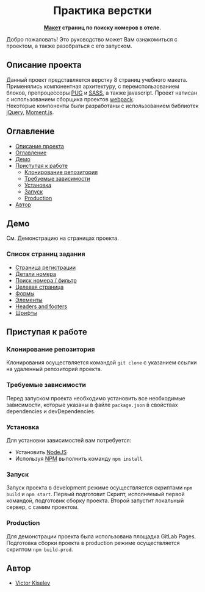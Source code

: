 <div align="center"> 
  
  <h1>Практика верстки</h1>
   
  <strong>[Макет](https://www.figma.com/file/MumYcKVk9RkKZEG6dR5E3A/) страниц по поиску номеров в отеле.</strong>
</div>

Добро пожаловать! Это руководство может Вам ознакомиться с проектом, а также разобраться с его запуском.

## Описание проекта

Данный проект представляется верстку 8 страниц учебного макета. Применялись компонентная архитектуру, с переиспользованием блоков, препроцессоры [PUG](https://pugjs.org) и [SASS](https://sass-lang.com), а также javascript. Проект написан с использованием сборщика проектов [webpack](https://webpack.js.org). <br/>
Некоторые компоненты были разработаны с использованием библиотек [jQuery](https://jquery.com), [Moment.js](https://momentjs.com).

## Оглавление

- [Описание проекта](#описание-проекта)
- [Оглавление](#оглавление)
- [Демо](#демо)
- [Приступая к работе](#приступая-к-работе)
  - [Клонирование репозитория](#клонирование-репозитория)
  - [Требуемые зависимости](#требуемые-зависимости)
  - [Установка](#установка)
  - [Запуск](#запуск)
  - [Production](#production)
- [Автор](#автор)

## Демо
См. Демонстрацию на страницах проекта.
### Список страниц задания
- [Страница регистрации](https://redkotik.gitlab.io/fsd-static-pages/#register)
- [Детали номера](https://redkotik.gitlab.io/fsd-static-pages/#details)
- [Поиск номера / фильтр](https://redkotik.gitlab.io/fsd-static-pages/#filter)
- [Целевая страница](https://redkotik.gitlab.io/fsd-static-pages/#findroom)
- [Формы](https://redkotik.gitlab.io/fsd-static-pages/#cards)
- [Элементы](https://redkotik.gitlab.io/fsd-static-pages/#elements)
- [Headers and footers](https://redkotik.gitlab.io/fsd-static-pages/#haf)
- [Шрифты](https://redkotik.gitlab.io/fsd-static-pages/#cat)

## Приступая к работе
  
  ### Клонирование репозитория
  Клонирования осуществляется командой `git clone` c указанием ссылки на удаленный репозиторий проекта.  
  ### Требуемые зависимости
  Перед запуском проекта необходимо установить все необходимые зависимости, которые указаны в файле `package.json`
  в свойствах dependencies и devDependencies.  
  ### Установка
  Для установки зависимостей вам потребуется: <br/>
  - Установить [NodeJS](https://nodejs.org/en/)
  - Используя [NPM](https://www.npmjs.com/) выполнить команду `npm install`
  ### Запуск
  Запуск проекта в development режиме осуществляется скриптами `npm build` и `npm start`. Первый подготовит 
  Скрипт, исполняемый первой командой, подготовик сборку проекта. Второй запустит локальный сервер, с самим проектом.
  ### Production
  Для демонстрации проекта была использована площадка GitLab Pages. 
  Подготовка сборки проекта в production режиме осуществляется скриптом `npm build-prod`.
  
## Автор
- [Victor Kiselev](https://github.com/redKOTik)



